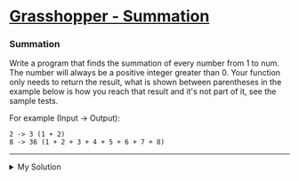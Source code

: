 # [Grasshopper - Summation](https://www.codewars.com/kata/55d24f55d7dd296eb9000030)

### Summation

Write a program that finds the summation of every number from 1 to num. The number will always be a positive integer
greater than 0. Your function only needs to return the result, what is shown between parentheses in the example below is
how you reach that result and it's not part of it, see the sample tests.

For example (Input -> Output):

```
2 -> 3 (1 + 2)
8 -> 36 (1 + 2 + 3 + 4 + 5 + 6 + 7 + 8)
```

---

<details><summary>My Solution</summary>

```js
var summation = function (num) {
  return ((1 + num) * num) / 2
}
```

</details>
